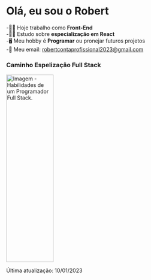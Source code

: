 # Olá, eu sou o Robert

-🧑‍💼 Hoje trabalho como <b>Front-End</b> <br/>
-🧑‍🎓 Estudo sobre <b>especialização em React</b> <br/>
-🖥️ Meu hobby é <b>Programar</b> ou pronejar futuros projetos <br/>
-📧 Meu email: robertcontaprofissional2023@gmail.com
<h3>Caminho Espelização Full Stack</h3>

<div>
  <img src = "https://dynamic-sunshine-821c0b.netlify.app/Imagens/Desenvolvimento_2022.png" width="50%" height="500px"  alt="Imagem - Habilidades de um Programador Full Stack.">
  
</div>  


Última atualização: 10/01/2023
